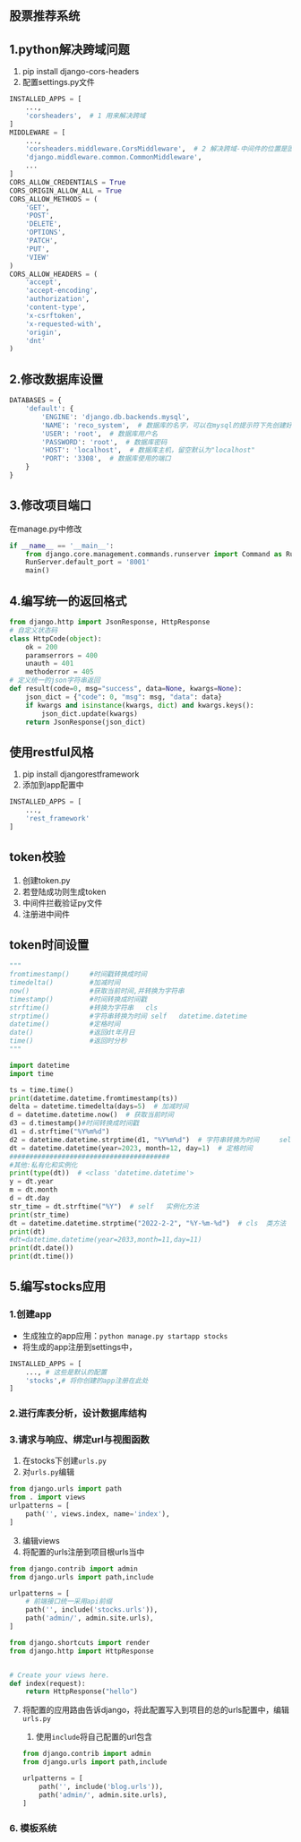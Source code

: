 ## 股票推荐系统

## 1.python解决跨域问题

1. pip install django-cors-headers
2. 配置settings.py文件

```python
INSTALLED_APPS = [
    ...,
    'corsheaders',  # 1 用来解决跨域 
]
MIDDLEWARE = [
    ...,
    'corsheaders.middleware.CorsMiddleware',  # 2 解决跨域-中间件的位置是固定的
    'django.middleware.common.CommonMiddleware',
    ...
]
CORS_ALLOW_CREDENTIALS = True
CORS_ORIGIN_ALLOW_ALL = True
CORS_ALLOW_METHODS = (
    'GET',
    'POST',
    'DELETE',
    'OPTIONS',
    'PATCH',
    'PUT',
    'VIEW'
)
CORS_ALLOW_HEADERS = (
    'accept',
    'accept-encoding',
    'authorization',
    'content-type',
    'x-csrftoken',
    'x-requested-with',
    'origin',
    'dnt'
)
```

## 2.修改数据库设置

```python
DATABASES = {
    'default': {
        'ENGINE': 'django.db.backends.mysql',
        'NAME': 'reco_system',  # 数据库的名字，可以在mysql的提示符下先创建好
        'USER': 'root',  # 数据库用户名
        'PASSWORD': 'root',  # 数据库密码
        'HOST': 'localhost',  # 数据库主机，留空默认为"localhost"
        'PORT': '3308',  # 数据库使用的端口
    }
}
```

## 3.修改项目端口

在manage.py中修改
```python
if __name__ == '__main__':
    from django.core.management.commands.runserver import Command as RunServer
    RunServer.default_port = '8001'
    main()
```

## 4.编写统一的返回格式

```python
from django.http import JsonResponse, HttpResponse
# 自定义状态码
class HttpCode(object):
    ok = 200
    paramserrors = 400
    unauth = 401
    methoderror = 405
# 定义统一的json字符串返回
def result(code=0, msg="success", data=None, kwargs=None):
    json_dict = {"code": 0, "msg": msg, "data": data}
    if kwargs and isinstance(kwargs, dict) and kwargs.keys():
        json_dict.update(kwargs)
    return JsonResponse(json_dict)
```

## 使用restful风格

1. pip install djangorestframework
2. 添加到app配置中
```python
INSTALLED_APPS = [
    ...,
    'rest_framework'
]
```

## token校验

1. 创建token.py
2. 若登陆成功则生成token
3. 中间件拦截验证py文件
4. 注册进中间件

## token时间设置

```python
"""
fromtimestamp()     #时间戳转换成时间
timedelta()         #加减时间
now()               #获取当前时间,并转换为字符串
timestamp()         #时间转换成时间戳
strftime()          #转换为字符串   cls
strptime()          #字符串转换为时间 self   datetime.datetime
datetime()          #定格时间
date()              #返回dt年月日
time()              #返回时分秒
"""

import datetime
import time

ts = time.time()
print(datetime.datetime.fromtimestamp(ts))
delta = datetime.timedelta(days=5)  # 加减时间
d = datetime.datetime.now()  # 获取当前时间
d3 = d.timestamp()#时间转换成时间戳
d1 = d.strftime("%Y%m%d")
d2 = datetime.datetime.strptime(d1, "%Y%m%d")  # 字符串转换为时间     self
dt = datetime.datetime(year=2023, month=12, day=1)  # 定格时间
########################################
#其他:私有化和实例化
print(type(dt))  # <class 'datetime.datetime'>
y = dt.year
m = dt.month
d = dt.day
str_time = dt.strftime("%Y")  # self   实例化方法
print(str_time)
dt = datetime.datetime.strptime("2022-2-2", "%Y-%m-%d")  # cls  类方法
print(dt)
#dt=datetime.datetime(year=2033,month=11,day=11)
print(dt.date())
print(dt.time())
```

## 5.编写stocks应用

### 1.创建app

- 生成独立的app应用：`python manage.py startapp stocks`
- 将生成的app注册到settings中，

```python
INSTALLED_APPS = [
    ..., # 这些是默认的配置
    'stocks',# 将你创建的app注册在此处
]
```

### 2.进行库表分析，设计数据库结构

### 3.请求与响应、绑定url与视图函数

1. 在stocks下创建`urls.py`
2. 对`urls.py`编辑
```python
from django.urls import path
from . import views
urlpatterns = [
    path('', views.index, name='index'),
]
```
3. 编辑views
4. 将配置的urls注册到项目根urls当中
```python
from django.contrib import admin
from django.urls import path,include

urlpatterns = [
    # 前端接口统一采用api前缀
    path('', include('stocks.urls')),
    path('admin/', admin.site.urls),
]
```

   ```python
   from django.shortcuts import render
   from django.http import HttpResponse
   
   
   # Create your views here.
   def index(request):
       return HttpResponse("hello")
   ```

7. 将配置的应用路由告诉django，将此配置写入到项目的总的urls配置中，编辑`urls.py`

   1. 使用`include`将自己配置的url包含

   ```python
   from django.contrib import admin
   from django.urls import path,include
   
   urlpatterns = [
       path('', include('blog.urls')),
       path('admin/', admin.site.urls),
   ]
   ```

### 6. 模板系统